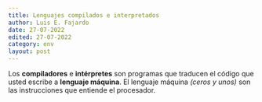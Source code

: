 ```yaml
---
title: Lenguajes compilados e interpretados
author: Luis E. Fajardo
date: 27-07-2022
edited: 27-07-2022
category: env
layout: post
---
```


Los __compiladores__ e __intérpretes__ son programas que traducen el código que usted escribe a __lenguaje máquina__. El lenguaje máquina _(ceros y unos)_ son las instrucciones que entiende el procesador. 